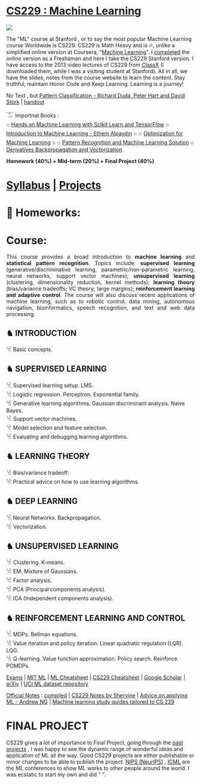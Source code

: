 # [CS229 : Machine Learning](http://cs229.stanford.edu/)

<img src="https://github.com/SKKSaikia/CS229_ML/blob/master/img/cs229.jpg">

The "ML" course at Stanford , or to say the most popular Machine Learning course Worldwide is CS229. CS229 is Math Heavy and is 🔥, unlike a simplified online version at Coursera, "[Machine Learning](https://www.coursera.org/learn/machine-learning)". I [completed](https://www.coursera.org/account/accomplishments/verify/4G25AQXD9LDG) the online version as a Freshaman and here I take the CS229 Stanford version. I have access to the 2013 video lectures of CS229 from [ClassX](http://classx.stanford.edu/) (I downloaded them, while I was a visiting student at Stanford). All in all, we have the slides, notes from the course website to learn the content. Stay truthful, maintain Honor Code and Keep Learning. Learning is a journey! 

No Text , but [Pattern Classification - Richard Duda, Peter Hart and David Stork](https://github.com/SKKSaikia/CS229_ML/blob/master/doc/Pattern%20Classification%20by%20Richard%20O.%20Duda%2C%20David%20G.%20Stork%2C%20Peter%20E.Hart%20.pdf) | [handout](https://github.com/SKKSaikia/CS229_ML/blob/master/doc/handout.pdf)

𓄆 Importnat Books : <br/>
𓊖 [Hands on Machine Learning with Scikit Learn and TensorFlow](https://github.com/SKKSaikia/CS229_ML/blob/master/doc/Hands%20on%20Machine%20Learning%20with%20Scikit%20Learn%20and%20TensorFlow_2.pdf)
𓊖 [Introduction to Machine Learning - Ethem Alpaydın](https://github.com/SKKSaikia/CS229_ML/blob/master/doc/Introduction%20to%20Machine%20Learning%20Ethem%20Alpayd%C4%B1n_machinelearning_2010.pdf)
𓊖 []()
𓊖 [Optimization for Machine Learning](https://github.com/SKKSaikia/CS229_ML/blob/master/doc/Optimization%20for%20Machine%20Learning%20%5BSra%2C%20Nowozin%20%26%20Wright%202011-09-30%5D.pdf)
𓊖 []()
𓊖 [Pattern Recognition and Machine Learning Solution](https://github.com/SKKSaikia/CS229_ML/blob/master/doc/Pattern%20Recognition%20and%20Machine%20Learning%20Solution.pdf)
𓊖 [Derivatives Backpropagation and Vectorization](https://github.com/SKKSaikia/CS229_ML/blob/master/doc/Derivatives%20Backpropagation%20and%20Vectorization.pdf)

<b> Homework (40%) + Mid-term (20%) + Final Project (40%) </b>

# [Syllabus](http://cs229.stanford.edu/syllabus.html) | [Projects](http://cs229.stanford.edu/projects.html) 

# 🥤 Homeworks:

# Course:

<p align="justify">This course provides a broad introduction to <b>machine learning</b> and <b>statistical pattern recognition</b>. Topics include: <b>supervised learning</b> (generative/discriminative learning, parametric/non-parametric learning, neural networks, support vector machines); <b>unsupervised learning</b> (clustering, dimensionality reduction, kernel methods); <b>learning theory</b> (bias/variance tradeoffs; VC theory; large margins); <b>reinforcement learning and adaptive control</b>. The course will also discuss recent applications of machine learning, such as to robotic control, data mining, autonomous navigation, bioinformatics, speech recognition, and text and web data processing.</p>

<h2><b> ♞ INTRODUCTION </b></h2>

𓀽 Basic concepts.

<h2><b> ♞ SUPERVISED LEARNING </b></h2>

𓀽 Supervised learning setup. LMS. <br/>
𓀽 Logistic regression. Perceptron. Exponential family. <br/>
𓀽 Generative learning algorithms. Gaussian discriminant analysis. Naive Bayes. <br/>
𓀽 Support vector machines. <br/>
𓀽 Model selection and feature selection. <br/>
𓀽 Evaluating and debugging learning algorithms. <br/>

<h2><b> ♞ LEARNING THEORY </b></h2>

𓀽 Bias/variance tradeoff. <br/>
𓀽 Practical advice on how to use learning algorithms. <br/>

<h2><b> ♞ DEEP LEARNING </b></h2>

𓀽 Neural Networks. Backpropagation. <br/>
𓀽 Vectorization. <br/>

<h2><b> ♞ UNSUPERVISED LEARNING </b></h2>

𓀽 Clustering. K-means. <br/>
𓀽 EM. Mixture of Gaussians. <br/>
𓀽 Factor analysis. <br/>
𓀽 PCA (Principal components analysis). <br/>
𓀽 ICA (Independent components analysis). <br/>

<h2><b> ♞ REINFORCEMENT LEARNING AND CONTROL </b></h2>

𓀽 MDPs. Bellman equations. <br/>
𓀽 Value iteration and policy iteration. Linear quadratic regulation (LQR). LQG. <br/>
𓀽 Q-learning. Value function approximation. Policy search. Reinforce. POMDPs. <br/>


[Exams]() | [MIT ML](http://machinelearning.mit.edu/) | [ML Cheatsheet](https://ml-cheatsheet.readthedocs.io/en/latest/) | [CS229 Cheatsheet](https://stanford.edu/~shervine/teaching/cs-229/cheatsheet-supervised-learning) | [Google Scholar](https://scholar.google.co.in/) | [arXiv](https://arxiv.org/) | [UCI ML dataset repository](http://archive.ics.uci.edu/ml/index.php)

[Official Notes](https://github.com/SKKSaikia/CS229_ML/tree/master/doc/cs229-notes-all) : [compiled](https://github.com/SKKSaikia/CS229_ML/blob/master/doc/CS229.pdf) | [CS229 Notes by Shervine](https://stanford.edu/~shervine/teaching/cs-229.html) | [Advice on applying ML - Andrew NG](https://github.com/SKKSaikia/CS229_ML/blob/master/doc/ML-advice.pdf) | [Machine learning study guides tailored to CS 229](https://stanford.edu/~shervine/teaching/cs-229/cheatsheet-supervised-learning)

# FINAL PROJECT

CS229 gives a lot of importance to Final Project, going through the [past projects](http://cs229.stanford.edu/projects.html) , I was happy to see the dynamic range of wonderful ideas and application of ML all the way. Good CS229 projects are either publishable or minor changes to be able to publish the project. [NIPS (NeurIPS)](https://nips.cc/) , [ICML](https://icml.cc/) are the ML conferences to show ML works to other people around the world. I was ecstatic to start my own and did " ".
